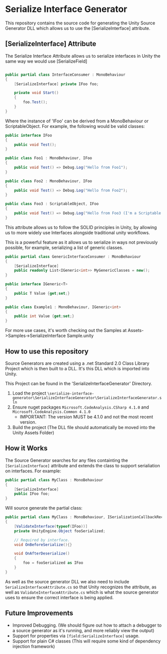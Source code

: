 # Serialize Interface Generator

This repository contains the source code for generating the Unity Source Generator DLL which allows us to use the [SerializeInterface] attribute.

## [SerializeInterface] Attribute

The Serialize Interface Attribute allows us to serialize interfaces in Unity the same way we would use [SerializeField]

```csharp

public partial class InterfaceConsumer : MonoBehaviour
{
    [SerializeInterface] private IFoo foo;

    private void Start()
    {
        foo.Test();
    }
}

```

Where the instance of 'IFoo' can be derived from a MonoBehaviour or ScriptableObject. For example, the following would be valid classes:

```csharp
public interface IFoo
{
    public void Test();
}

public class Foo1 : MonoBehaviour, IFoo
{
    public void Test() => Debug.Log("Hello from Foo1");
}

public class Foo2 : MonoBehaviour, IFoo
{
    public void Test() => Debug.Log("Hello from Foo2");
}

public class Foo3 : ScriptableObject, IFoo
{
    public void Test() => Debug.Log("Hello from Foo3 (I'm a Scriptable Object btw)");
}
```

This attribute allows us to follow the SOLID principles in Unity, by allowing us to more widely use Interfaces alongside traditional unity workflows.

This is a powerful feature as it allows us to serialize in ways not previously possible, for example, serializing a list of generic classes.

```csharp
public partial class GenericInterfaceConsumer : MonoBehaviour
{
    [SerializeInterface]
    public readonly List<IGeneric<int>> MyGenericClasses = new();
}

public interface IGeneric<T>
{
    public T Value {get;set;}
}

public class Example1 : MonoBehaviour, IGeneric<int>
{
    public int Value {get;set;}
}
```

For more use cases, it's worth checking out the Samples at Assets->Samples->SerializeInterface Sample.unity

## How to use this repository

Source Generators are created using a .net Standard 2.0 Class Library Project which is then built to a DLL. It's this DLL which is imported into Unity.

This Project can be found in the 'SerializeInterfaceGenerator' Directory.

1. Load the project ```\serialize-interface-generator\SerializeInterfaceGenerator\SerializeInterfaceGenerator.sln```
2. Ensure nuget packages ```Microsoft.CodeAnalysis.CSharp 4.1.0``` and ```Microsoft.CodeAnalysis.Common 4.1.0``` 
    - IMPORTANT: The version MUST be 4.1.0 and not the most recent version.
3. Build the project (The DLL file should automatically be moved into the Unity Assets Folder)

## How it Works

The Source Generator searches for any files containting the ```[SerializeInterface]``` attribute and extends the class to support serialiation on interfaces. For example:

```csharp 
public partial class MyClass : MonoBehaviour
{
    [SerializeInterface]
    public IFoo foo;
}
```

Will source generate the partial class:

```csharp
public partial class MyClass : MonoBehaviour, ISerializationCallbackReceiver
{
    [ValidateInterface(typeof(IFoo))]
    private UnityEngine.Object fooSerialized;

    // Required by interface.
    void OnBeforeSerialize(){}

    void OnAfterDeserialize()
    {
        foo = fooSerialized as IFoo
    }
}
```

As well as the source generator DLL we also need to include ```SerializeInterfaceAttribute.cs``` so that Unity recognizes the attribute, as well as ```ValidateInterfaceAttribute.cs``` which is what the source generator uses to ensure the correct interface is being applied.



## Future Improvements

- Improved Debugging. (We should figure out how to attach a debugger to a source generator as it's running, and more reliably view the output)
- Support for properties via ```[field:SerializeInterface]``` usage.
- Support for plain C# classes (This will require some kind of dependency injection framework)


